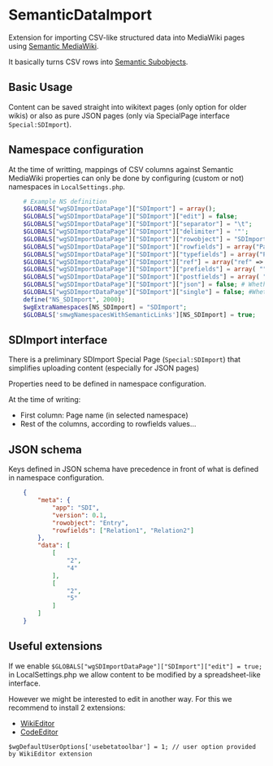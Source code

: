 # SemanticDataImport

Extension for importing CSV-like structured data into MediaWiki pages using [Semantic MediaWiki](https://www.semantic-mediawiki.org).

It basically turns CSV rows into [Semantic Subobjects](https://www.semantic-mediawiki.org/wiki/Subobject).

## Basic Usage

Content can be saved straight into wikitext pages (only option for older wikis) or also as pure JSON pages (only via SpecialPage interface ```Special:SDImport```).

## Namespace configuration

At the time of writting, mappings of CSV columns against Semantic MediaWiki properties can only be done by configuring (custom or not) namespaces in ```LocalSettings.php```.  

```php
	# Example NS definition
	$GLOBALS["wgSDImportDataPage"]["SDImport"] = array();
	$GLOBALS["wgSDImportDataPage"]["SDImport"]["edit"] = false;
	$GLOBALS["wgSDImportDataPage"]["SDImport"]["separator"] = "\t";
	$GLOBALS["wgSDImportDataPage"]["SDImport"]["delimiter"] = '"';
	$GLOBALS["wgSDImportDataPage"]["SDImport"]["rowobject"] = "SDImport";
	$GLOBALS["wgSDImportDataPage"]["SDImport"]["rowfields"] = array("Page1", "Page2");
	$GLOBALS["wgSDImportDataPage"]["SDImport"]["typefields"] = array("Page", "Page");
	$GLOBALS["wgSDImportDataPage"]["SDImport"]["ref"] = array("ref" => "{{PAGENAME}}");
	$GLOBALS["wgSDImportDataPage"]["SDImport"]["prefields"] = array( "", "" );
	$GLOBALS["wgSDImportDataPage"]["SDImport"]["postfields"] = array( "", "" );
	$GLOBALS["wgSDImportDataPage"]["SDImport"]["json"] = false; # Whether content is stored directly in JSON
	$GLOBALS["wgSDImportDataPage"]["SDImport"]["single"] = false; #Whether to store straight properties-values, but not Subobject (rowobject is ignored)
	define("NS_SDImport", 2000);
	$wgExtraNamespaces[NS_SDImport] = "SDImport";
	$GLOBALS['smwgNamespacesWithSemanticLinks'][NS_SDImport] = true;
```

## SDImport interface

There is a preliminary SDImport Special Page (```Special:SDImport```) that simplifies uploading content (especially for JSON pages)

Properties need to be defined in namespace configuration.

At the time of writing:

* First column: Page name (in selected namespace)
* Rest of the columns, according to rowfields values...


## JSON schema

Keys defined in JSON schema have precedence in front of what is defined in namespace configuration.

```json
	{
		"meta": {
			"app": "SDI",
			"version": 0.1,
			"rowobject": "Entry",
			"rowfields": ["Relation1", "Relation2"]
		},
		"data": [
			[
				"2",
				"4"
			],
			[
				"2",
				"5"
			]
		]
	}
```

## Useful extensions

If we enable ```$GLOBALS["wgSDImportDataPage"]["SDImport"]["edit"] = true;``` in LocalSettings.php we allow content to be modified by a spreadsheet-like interface.

However we might be interested to edit in another way. For this we recommend to install 2 extensions:

* [WikiEditor](https://www.mediawiki.org/wiki/Extension:WikiEditor)
* [CodeEditor](https://www.mediawiki.org/wiki/Extension:CodeEditor)


```$wgDefaultUserOptions['usebetatoolbar'] = 1; // user option provided by WikiEditor extension```